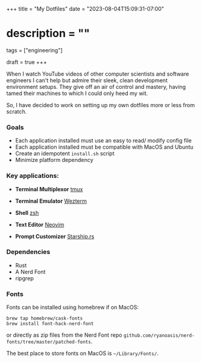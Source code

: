 +++
title = "My Dotfiles"
date = "2023-08-04T15:09:31-07:00"
# description = ""

tags = ["engineering"]

draft = true
+++


When I watch YouTube videos of other computer scientists and software engineers I can't help but admire their sleek, clean development environment setups. They give off an air of control and mastery, having tamed their machines to which I could only heed my wit.

So, I have decided to work on setting up my own dotfiles more or less from scratch.


<h3>
Goals
</h3>

- Each application installed must use an easy to read/ modify config file
- Each application installed must be compatible with MacOS and Ubuntu
- Create an idempotent `install.sh` script
- Minimize platform dependency


<h3>
Key applications:
</h3>

- __Terminal Multiplexor__
[tmux](https://github.com/tmux/tmux)

- __Terminal Emulator__
[Wezterm](https://wezfurlong.org/wezterm/index.html)

- __Shell__
[zsh](https://zsh.org/)

- __Text Editor__
[Neovim](https://neovim.io/)

- __Prompt Customizer__
[Starship.rs](https://starship.rs/)


<h3>
Dependencies
</h3>

- Rust
- A Nerd Font
- ripgrep

<h3>
Fonts
</h3>

Fonts can be installed using homebrew if on MacOS:

```
brew tap homebrew/cask-fonts
brew install font-hack-nerd-font
```

or directly as zip files from the Nerd Font repo `github.com/ryanoasis/nerd-fonts/tree/master/patched-fonts`.

The best place to store fonts on MacOS is `~/Library/Fonts/`.

